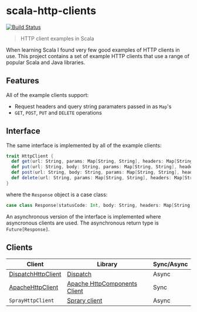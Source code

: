 # scala-http-clients

[![Build Status](https://travis-ci.org/robinjmurphy/scala-http-clients.svg)](https://travis-ci.org/robinjmurphy/scala-http-clients)

> HTTP client examples in Scala

When learning Scala I found very few good examples of HTTP clients in use. This project contains a set of example HTTP clients that use a range of popular Scala and Java libraries.

## Features

All of the example clients support:

* Request headers and query string paramaters passed in as `Map`'s
* `GET`, `POST`, `PUT` and `DELETE` operations

## Interface

The same interface is implemented by all of the example clients:

```scala
trait HttpClient {
  def get(url: String, params: Map[String, String], headers: Map[String, String]): Response
  def put(url: String, body: String, params: Map[String, String], headers: Map[String, String]): Response
  def post(url: String, body: String, params: Map[String, String], headers: Map[String, String]): Response
  def delete(url: String, params: Map[String, String], headers: Map[String, String]): Response
}
```

where the `Response` object is a case class:

```scala
case class Response(statusCode: Int, body: String, headers: Map[String, String])
```

An asynchronous version of the interface is implemented where asyncronous clients are used. The asynchronous return type is `Future[Response]`.

## Clients

|Client|Library|Sync/Async|
|------|-------|----------|
|[DispatchHttpClient](src/main/scala/uk/co/robinmurphy/http/DispatchHttpClient.scala)|[Dispatch](http://dispatch.databinder.net/Dispatch.html)|Async|
|[ApacheHttpClient](src/main/scala/uk/co/robinmurphy/http/ApacheHttpClient.scala)|[Apache HttpComponents Client](https://hc.apache.org/httpcomponents-client-ga/index.html)|Sync|
|`SprayHttpClient`|[Sprary client](https://github.com/spray/spray/wiki/spray-client)|Async|
